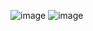 ![image](https://user-images.githubusercontent.com/129314018/231825889-96bd5297-9e8f-4d68-a261-2dca79efd51a.png)
![image](https://user-images.githubusercontent.com/129314018/231825960-30c0a973-c389-4601-94ef-6d6efaeb1e1c.png)
